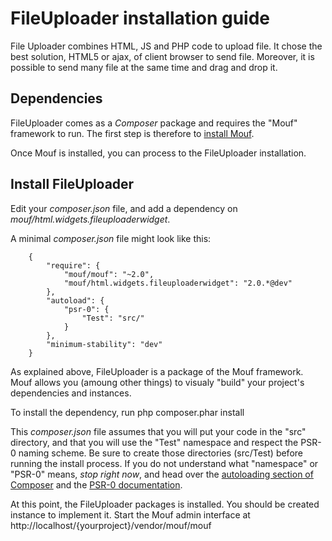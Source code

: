 FileUploader installation guide
===============================

File Uploader combines HTML, JS and PHP code to upload file. It chose the best solution, HTML5 or ajax, of client browser to send file.
Moreover, it is possible to send many file at the same time and drag and drop it.

Dependencies
------------

FileUploader comes as a *Composer* package and requires the "Mouf" framework to run.
The first step is therefore to [install Mouf](http://www.mouf-php.com/).

Once Mouf is installed, you can process to the FileUploader installation.

Install FileUploader
--------------------

Edit your *composer.json* file, and add a dependency on *mouf/html.widgets.fileuploaderwidget*.

A minimal *composer.json* file might look like this:
```
	{
	    "require": {
	        "mouf/mouf": "~2.0",
	        "mouf/html.widgets.fileuploaderwidget": "2.0.*@dev"
	    },
	    "autoload": {
	        "psr-0": {
	            "Test": "src/"
	        }
	    },
	    "minimum-stability": "dev"
	}
```
As explained above, FileUploader is a package of the Mouf framework. Mouf allows you (amoung other things) to visualy "build" your project's dependencies and instances.

To install the dependency, run
	php composer.phar install

This *composer.json* file assumes that you will put your code in the "src" directory, and that you will use the "Test" namespace and respect the PSR-0 naming scheme.
Be sure to create those directories (src/Test) before running the install process.
If you do not understand what "namespace" or "PSR-0" means, *stop right now*, and head over the [autoloading section of Composer](http://getcomposer.org/doc/01-basic-usage.md#autoloading) and the [PSR-0 documentation](https://github.com/php-fig/fig-standards/blob/master/accepted/PSR-0.md).
	
At this point, the FileUploader packages is installed. You should be created instance to implement it. Start the Mouf admin interface at http://localhost/{yourproject}/vendor/mouf/mouf



